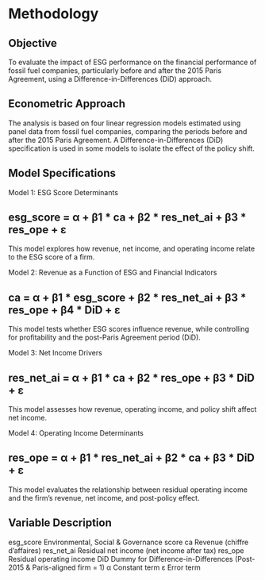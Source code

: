 # Methodology

## Objective
To evaluate the impact of ESG performance on the financial performance of fossil fuel companies, particularly before and after the 2015 Paris Agreement, using a Difference-in-Differences (DiD) approach.

## Econometric Approach
The analysis is based on four linear regression models estimated using panel data from fossil fuel companies, comparing the periods before and after the 2015 Paris Agreement. A Difference-in-Differences (DiD) specification is used in some models to isolate the effect of the policy shift.

## Model Specifications
Model 1: ESG Score Determinants
## esg_score = α + β1 * ca + β2 * res_net_ai + β3 * res_ope + ε
This model explores how revenue, net income, and operating income relate to the ESG score of a firm.

Model 2: Revenue as a Function of ESG and Financial Indicators
## ca = α + β1 * esg_score + β2 * res_net_ai + β3 * res_ope + β4 * DiD + ε
This model tests whether ESG scores influence revenue, while controlling for profitability and the post-Paris Agreement period (DiD).

Model 3: Net Income Drivers
## res_net_ai = α + β1 * ca + β2 * res_ope + β3 * DiD + ε
This model assesses how revenue, operating income, and policy shift affect net income.

Model 4: Operating Income Determinants
 ## res_ope = α + β1 * res_net_ai + β2 * ca + β3 * DiD + ε
This model evaluates the relationship between residual operating income and the firm’s revenue, net income, and post-policy effect.

## Variable	Description
esg_score	Environmental, Social & Governance score
ca	Revenue (chiffre d’affaires)
res_net_ai	Residual net income (net income after tax)
res_ope	Residual operating income
DiD	Dummy for Difference-in-Differences (Post-2015 & Paris-aligned firm = 1)
α	Constant term
ε	Error term

